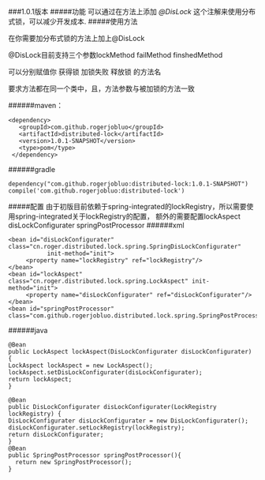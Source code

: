 
###1.0.1版本
#####功能
可以通过在方法上添加 *@DisLock* 这个注解来使用分布式锁，可以减少开发成本.
#####使用方法

在你需要加分布式锁的方法上加上@DisLock

@DisLock目前支持三个参数lockMethod   failMethod   finshedMethod

可以分别赋值你 获得锁  加锁失败 释放锁 的方法名 

要求方法都在同一个类中，且，方法参数与被加锁的方法一致

######maven： 
```
<dependency>
   <groupId>com.github.rogerjobluo</groupId>
   <artifactId>distributed-lock</artifactId>
   <version>1.0.1-SNAPSHOT</version>
   <type>pom</type>
 </dependency>
```

######gradle
```
dependency("com.github.rogerjobluo:distributed-lock:1.0.1-SNAPSHOT")
compile('com.github.rogerjobluo:distributed-lock')
```
#####配置
由于初版目前依赖于spring-integrated的lockRegistry，所以需要使用spring-integrated关于lockRegistry的配置，
额外的需要配置lockAspect disLockConfigurater springPostProcessor
######xml
```
<bean id="disLockConfigurater" class="cn.roger.distributed.lock.spring.SpringDisLockConfigurater"
           init-method="init">
     <property name="lockRegistry" ref="lockRegistry"/>
</bean>
<bean id="lockAspect" class="cn.roger.distributed.lock.spring.LockAspect" init-method="init">
     <property name="disLockConfigurater" ref="disLockConfigurater"/>
</bean>
<bean id="springPostProcessor" class="com.github.rogerjobluo.distributed.lock.spring.SpringPostProcessor"/>

```

######java

```
@Bean
public LockAspect lockAspect(DisLockConfigurater disLockConfigurater) {
LockAspect lockAspect = new LockAspect();
lockAspect.setDisLockConfigurater(disLockConfigurater);
return lockAspect;
}

@Bean
public DisLockConfigurater disLockConfigurater(LockRegistry lockRegistry) {
DisLockConfigurater disLockConfigurater = new DisLockConfigurater();
disLockConfigurater.setLockRegistry(lockRegistry);
return disLockConfigurater;
}
@Bean
public SpringPostProcessor springPostProcessor(){
  return new SpringPostProcessor();
}
```